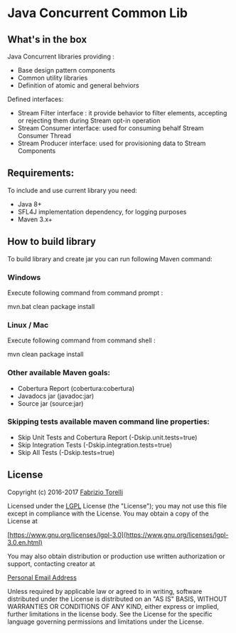# Java Concurrent Common Lib

## What's in the box

Java Concurrent libraries providing :


* Base design pattern components
* Common utility libraries
* Definition of atomic and general behviors 

Defined interfaces:
* Stream Filter interface : it provide behavior to filter elements, accepting or rejecting them during Stream opt-in operation
* Stream Consumer interface: used for consuming behalf Stream Consumer Thread
* Stream Producer interface: used for provisioning data to Stream Components



## Requirements:

To include and use current library you need:
* Java 8+
* SFL4J implementation dependency, for logging purposes
* Maven 3.x+



## How to build library

To build library and create jar you can run following Maven command: 



### Windows

Execute following command from command prompt :

mvn.bat clean package install



### Linux / Mac


Execute following command from command shell :

mvn clean package install


### Other available Maven goals:

* Cobertura Report (cobertura:cobertura)
* Javadocs jar (javadoc:jar)
* Source jar (source:jar)  


### Skipping tests available maven command line properties:

* Skip Unit Tests and Cobertura Report (-Dskip.unit.tests=true)
* Skip Integration Tests (-Dskip.integration.tests=true)
* Skip All Tests (-Dskip.tests=true)


  
## License


Copyright (c) 2016-2017 [Fabrizio Torelli](https://www.linkedin.com/in/fabriziotorelli/)

Licensed under the [LGPL](/LICENSE) License (the "License");
you may not use this file except in compliance with the License.
You may obtain a copy of the License at

[https://www.gnu.org/licenses/lgpl-3.0](https://www.gnu.org/licenses/lgpl-3.0.en.html)

You may also obtain distribution or production use written authorization or support, contacting creator at

[Personal Email Address](mailto:hellgate75@gmail.com)


Unless required by applicable law or agreed to in writing, software
distributed under the License is distributed on an "AS IS" BASIS,
WITHOUT WARRANTIES OR CONDITIONS OF ANY KIND, either express or implied,
further limitations in the license body.
See the License for the specific language governing permissions and
limitations under the License.